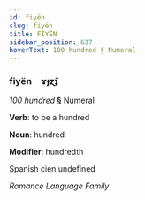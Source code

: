 ```yaml
---
id: fiyën
slug: fiyën
title: FİYËN
sidebar_position: 637
hoverText: 100 hundred § Numeral
---
```


### fiyën&emsp;<span kind="abugida">ɤɟɀ̃ʇ</span>

*100 hundred* **§** Numeral

**Verb**: to be a hundred

**Noun**: hundred

**Modifier**: hundredth

Spanish cien undefined

*Romance Language Family*